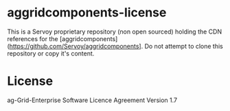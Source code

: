 # aggridcomponents-license

This is a Servoy proprietary repository (non open sourced) holding the CDN references for the [aggridcomponents](https://github.com/Servoy/aggridcomponents].
Do not attempt to clone this repository or copy it's content.

# License

ag-Grid-Enterprise Software Licence Agreement Version 1.7

